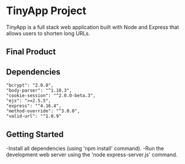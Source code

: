 # TinyApp Project

TinyApp is a full stack web application built with Node and Express that allows users to shorten long URLs.

## Final Product

## Dependencies

    "bcrypt": "2.0.0",
    "body-parser": "^1.18.3",
    "cookie-session": "^2.0.0-beta.3",
    "ejs": ">=2.5.5",
    "express": "^4.16.4",
    "method-override": "^3.0.0",
    "valid-url": "^1.0.9"

## Getting Started

-Install all dependencies (using 'npm install' command).
-Run the development web server using the 'node express-server.js' command.